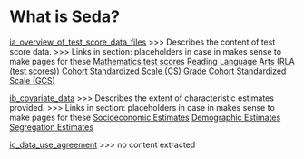 # What is Seda?

[ia_overview_of_test_score_data_files](ia_overview_of_test_score_data_files.md)
	>>> Describes the content of test score data. 
	>>> Links in section: placeholders in case in makes sense to make pages for these
		[Mathematics test scores](mathematics_test_scores.md)
		[Reading Language Arts (RLA (test scores))](reading_language_arts_rla_test_scores.md)
		[Cohort Standardized Scale (CS)](cohort_standardized_cs.md)
		[Grade Cohort Standardized Scale (GCS)](grade_cohort_standardized_gcs.md)

[ib_covariate_data](ib_covariate_data.md)
	>>> Describes the extent of characteristic estimates provided. 
		>>> Links in section: placeholders in case in makes sense to make pages for these
		[Socioeconomic Estimates](socioeconomic_estimates.md)
		[Demographic Estimates]([demographic_estimates.md)
		[Segregation Estimates](segregation_estimates.md) 
	
[ic_data_use_agreement](ic_data_use_agreement.md)
	>>> no content extracted